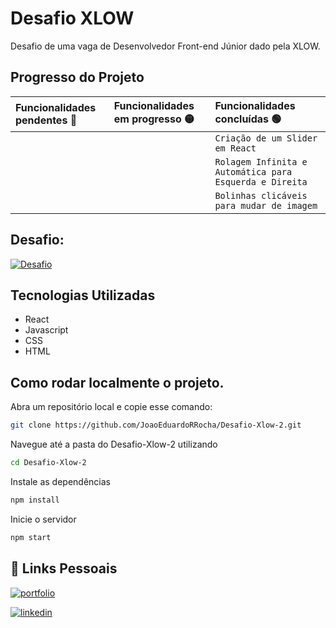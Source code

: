 
# Desafio XLOW

Desafio de uma vaga de Desenvolvedor Front-end Júnior dado pela XLOW.

## Progresso do Projeto

| Funcionalidades pendentes 🔴| Funcionalidades em progresso 🟡| Funcionalidades concluídas 🟢 |
| :---------- | :--------- | :------------------------------------------ |
| |  | `Criação de um Slider em React`
| |  | `Rolagem Infinita e Automática para Esquerda e Direita`
| |  | `Bolinhas clicáveis para mudar de imagem`


## Desafio: 
[![Desafio](https://img.shields.io/badge/GitHub-100000?style=for-the-badge&logo=github&logoColor=white)](https://desafio.xlow.com.br/)


## Tecnologias Utilizadas
- React
- Javascript
- CSS
- HTML


## Como rodar localmente o projeto.

Abra um repositório local e copie esse comando:

```bash
git clone https://github.com/JoaoEduardoRRocha/Desafio-Xlow-2.git
```

Navegue até a pasta do Desafio-Xlow-2 utilizando

```bash
cd Desafio-Xlow-2
```

Instale as dependências

```bash
npm install
```

Inicie o servidor

```bash
npm start
```


## 🔗 Links Pessoais
[![portfolio](https://img.shields.io/badge/my_portfolio-000?style=for-the-badge&logo=ko-fi&logoColor=white)](https://joaoeduardoribeirorocha.com.br/)

[![linkedin](https://img.shields.io/badge/linkedin-0A66C2?style=for-the-badge&logo=linkedin&logoColor=white)](https://www.linkedin.com/in/joaoedrocha/)




